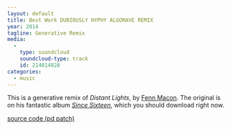 ```yaml
---
layout: default
title: Best Work DUBIOUSLY HYPHY ALGORAVE REMIX
year: 2014
tagline: Generative Remix
media:
  -
    type: soundcloud
    soundcloud-type: track
    id: 214014828
categories:
  - music
---
```

This is a generative remix of *Distant Lights*, by [Fenn Macon](//fenn.in). The original is on his fantastic album [*Since Sixteen*](https://beddays.bandcamp.com/album/since-sixteen), which you should download right now.

[source code (pd patch)](//cl.ly/bujn)


